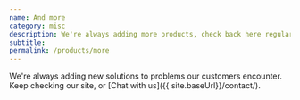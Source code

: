 ```yaml
---
name: And more
category: misc
description: We're always adding more products, check back here regularly
subtitle: 
permalink: /products/more
---
```


We're always adding new solutions to problems our customers encounter. Keep checking our site, or [Chat with us]({{ site.baseUrl}}/contact/).
